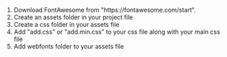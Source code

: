 <ol>
<li>Download FontAwesome from   "https://fontawesome.com/start".</li>

<li>Create an assets folder in your project file</li>
<li>Create a css folder in your assets file</li>

<li>Add "add.css" or "add.min.css" to your css file along with your main css file</li>

<li>Add webfonts folder to your assets file</li>
</ol>
